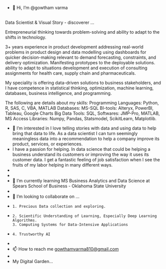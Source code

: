 - 👋 Hi, I’m @gowtham varma

<br>
      Data Scientist & Visual Story - discoverer ...

Entrepreneurial thinking towards problem-solving and ability to adapt to the shifts in technology. 

3+ years experience in product development addressing real-world problems in product design and data modelling using dashboards for quicker decision-making relevant to demand forecasting, constraints, and delivery optimization. Manifesting prototypes to the deployable solutions. ability to adapt to situations development and execution of consulting assignments for health care, supply chain and pharmaceuticals.

My speciality is offering data-driven solutions to business stakeholders, and I have competence in statistical thinking, optimization, machine learning, databases, business intelligence, and programming.

The following are details about my skills:
Programming Languages: Python, R, SAS, C, VBA, MATLAB
Databases: MS-SQL
BI-tools: Alteryx, PowerBI, Tableau, Google Charts
Big Data Tools: SQL,
Softwares: JMP-Pro, MATLAB, MS Access
Libraries: Numpy, Pandas, Statsmodel, ScikitLearn, Matplotlib.
<br>

- 👀 I’m interested in I love telling stories with data and using data to help bring that data to life. As a data scientist I can turn seemingly meaningless data into a recommendation to help a company improve its product, services, or experiences.
- I have a passion for helping. In data science that could be helping a business understand its customers or improving the way it uses its customer data. I get a fantastic feeling of job satisfaction when I see the fruits of my labor helping in many different ways.
- <br>
- <br>
- 🌱 I’m currently learning MS Business Analytics and Data Science at Spears School of Business - Oklahoma State University
- <br>
- 💞️ I’m looking to collaborate on ...
-     1. Precious Data collection and exploring.
-     2. Scientific Understanding of Learning, Especially Deep Learning Algorithms.
      3. Computing Systems for Data-Intensive Applications
-     4. Trustworthy AI
- <br>
- 📫 How to reach me gowthamvarma810@gmail.com
- <br>
- My Digital Garden... 


<!---
gowthamvarm/gowthamvarm is a ✨ special ✨ repository because its `README.md` (this file) appears on your GitHub profile.
You can click the Preview link to take a look at your changes.
--->
